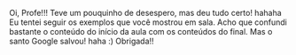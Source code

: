 Oi, Profe!!!
Teve um pouquinho de desespero, mas deu tudo certo! hahaha
Eu tentei seguir os exemplos que você mostrou em sala. 
Acho que confundi bastante o conteúdo do início da aula com os conteúdos do final. 
Mas o santo Google salvou! haha :)
Obrigada!!